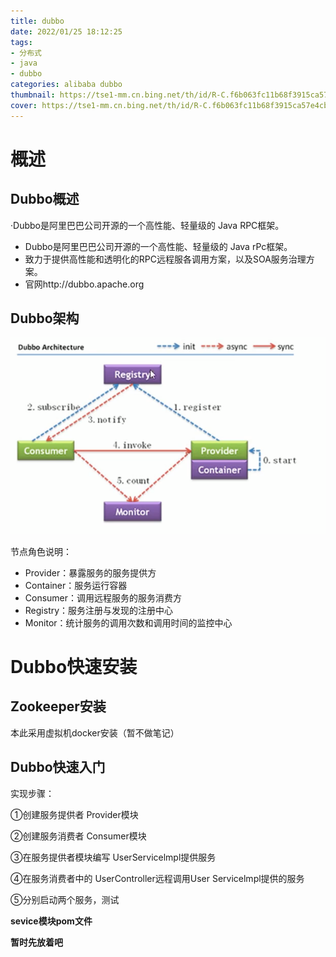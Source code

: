 ```yaml
---
title: dubbo
date: 2022/01/25 18:12:25  
tags:
- 分布式
- java
- dubbo
categories: alibaba dubbo
thumbnail: https://tse1-mm.cn.bing.net/th/id/R-C.f6b063fc11b68f3915ca57e4cbaae8ff?rik=AShoWUQ8eSX%2fag&riu=http%3a%2f%2fimg.blog.csdn.net%2f20170326202443875%3fwatermark%2f2%2ftext%2faHR0cDovL2Jsb2cuY3Nkbi5uZXQvSmF2YVdlYlJvb2tpZQ%3d%3d%2ffont%2f5a6L5L2T%2ffontsize%2f400%2ffill%2fI0JBQkFCMA%3d%3d%2fdissolve%2f70%2fgravity%2fCenter&ehk=dDplFvAfoCZ9Xv%2bRBr6MW4KXTYIBMRU5COiunAJ9b04%3d&risl=&pid=ImgRaw&r=0
cover: https://tse1-mm.cn.bing.net/th/id/R-C.f6b063fc11b68f3915ca57e4cbaae8ff?rik=AShoWUQ8eSX%2fag&riu=http%3a%2f%2fimg.blog.csdn.net%2f20170326202443875%3fwatermark%2f2%2ftext%2faHR0cDovL2Jsb2cuY3Nkbi5uZXQvSmF2YVdlYlJvb2tpZQ%3d%3d%2ffont%2f5a6L5L2T%2ffontsize%2f400%2ffill%2fI0JBQkFCMA%3d%3d%2fdissolve%2f70%2fgravity%2fCenter&ehk=dDplFvAfoCZ9Xv%2bRBr6MW4KXTYIBMRU5COiunAJ9b04%3d&risl=&pid=ImgRaw&r=0
---
```




# 概述

## Dubbo概述

·Dubbo是阿里巴巴公司开源的一个高性能、轻量级的 Java RPC框架。

- Dubbo是阿里巴巴公司开源的一个高性能、轻量级的 Java rPc框架。
- 致力于提供高性能和透明化的RPC远程服各调用方案，以及SOA服务治理方案。
- 官网http://dubbo.apache.org

## Dubbo架构

![image-20220123142624585](https://raw.githubusercontent.com/xgdwudi/images/master/img/image-20220123142624585.png)

节点角色说明：

- Provider：暴露服务的服务提供方
- Container：服务运行容器
- Consumer：调用远程服务的服务消费方
- Registry：服务注册与发现的注册中心
- Monitor：统计服务的调用次数和调用时间的监控中心

# Dubbo快速安装

## Zookeeper安装

本此采用虚拟机docker安装（暂不做笔记）

## Dubbo快速入门

实现步骤：

①创建服务提供者 Provider模块

②创建服务消费者 Consumer模块

③在服务提供者模块编写 UserServicelmpl提供服务

④在服务消费者中的 UserController远程调用User Servicelmpl提供的服务

⑤分别启动两个服务，测试

**sevice模块pom文件**

**暂时先放着吧**